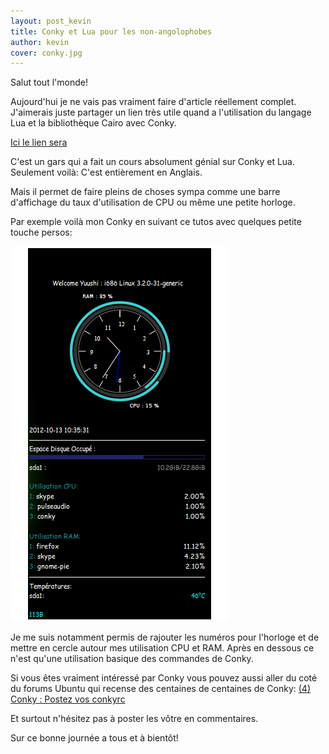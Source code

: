 ```yaml
---
layout: post_kevin
title: Conky et Lua pour les non-angolophobes
author: kevin
cover: conky.jpg
---
```


Salut tout l'monde!

Aujourd'hui je ne vais pas vraiment faire d'article réellement complet. J'aimerais juste partager un lien très utile quand a l'utilisation du langage Lua et la bibliothèque Cairo avec Conky.

[Ici le lien sera](http://crunchbanglinux.org/forums/post/180798/#p180798)
<!--break-->

C'est un gars qui a fait un cours absolument génial sur Conky et Lua. Seulement voilà: C'est entièrement en Anglais.

Mais il permet de faire pleins de choses sympa comme une barre d'affichage du taux d'utilisation de CPU ou même une petite horloge.

Par exemple voilà mon Conky en suivant ce tutos avec quelques petite touche persos:

![conky](/images/conky_01.png) 

Je me suis notamment permis de rajouter les numéros pour l'horloge et de mettre en cercle autour mes utilisation CPU et RAM. Après en dessous ce n'est qu'une utilisation basique des commandes de Conky.

 

Si vous êtes vraiment intéressé par Conky vous pouvez aussi aller du coté du forums Ubuntu qui recense des centaines de centaines de Conky:  [(4) Conky : Postez vos conkyrc](http://forum.ubuntu-fr.org/viewtopic.php?id=426625&p=1)

Et surtout n'hésitez pas à poster les vôtre en commentaires.

Sur ce bonne journée a tous et à bientôt!
